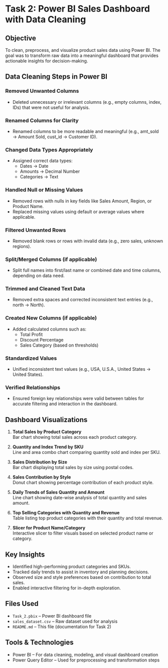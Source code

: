 # Task 2: Power BI Sales Dashboard with Data Cleaning

## Objective

To clean, preprocess, and visualize product sales data using Power BI. The goal was to transform raw data into a meaningful dashboard that provides actionable insights for decision-making.

## Data Cleaning Steps in Power BI

### Removed Unwanted Columns
- Deleted unnecessary or irrelevant columns (e.g., empty columns, index, IDs) that were not useful for analysis.

### Renamed Columns for Clarity
- Renamed columns to be more readable and meaningful (e.g., amt_sold → Amount Sold, cust_id → Customer ID).

### Changed Data Types Appropriately
- Assigned correct data types:
  - Dates → Date
  - Amounts → Decimal Number
  - Categories → Text

### Handled Null or Missing Values
- Removed rows with nulls in key fields like Sales Amount, Region, or Product Name.
- Replaced missing values using default or average values where applicable.

### Filtered Unwanted Rows
- Removed blank rows or rows with invalid data (e.g., zero sales, unknown regions).

### Split/Merged Columns (if applicable)
- Split full names into first/last name or combined date and time columns, depending on data need.

### Trimmed and Cleaned Text Data
- Removed extra spaces and corrected inconsistent text entries (e.g., north → North).

### Created New Columns (if applicable)
- Added calculated columns such as:
  - Total Profit
  - Discount Percentage
  - Sales Category (based on thresholds)

### Standardized Values
- Unified inconsistent text values (e.g., USA, U.S.A., United States → United States).

### Verified Relationships
- Ensured foreign key relationships were valid between tables for accurate filtering and interaction in the dashboard.

## Dashboard Visualizations

1. **Total Sales by Product Category**  
   Bar chart showing total sales across each product category.

2. **Quantity and Index Trend by SKU**  
   Line and area combo chart comparing quantity sold and index per SKU.

3. **Sales Distribution by Size**  
   Bar chart displaying total sales by size using postal codes.

4. **Sales Contribution by Style**  
   Donut chart showing percentage contribution of each product style.

5. **Daily Trends of Sales Quantity and Amount**  
   Line chart showing date-wise analysis of total quantity and sales amount.

6. **Top Selling Categories with Quantity and Revenue**  
   Table listing top product categories with their quantity and total revenue.

7. **Slicer for Product Name/Category**  
   Interactive slicer to filter visuals based on selected product name or category.

## Key Insights

- Identified high-performing product categories and SKUs.
- Tracked daily trends to assist in inventory and planning decisions.
- Observed size and style preferences based on contribution to total sales.
- Enabled interactive filtering for in-depth exploration.
  
## Files Used

- `Task_2.pbix` – Power BI dashboard file
- `sales_dataset.csv` – Raw dataset used for analysis
- `README.md` – This file (documentation for Task 2)

## Tools & Technologies

- Power BI – For data cleaning, modeling, and visual dashboard creation
- Power Query Editor – Used for preprocessing and transformation steps
